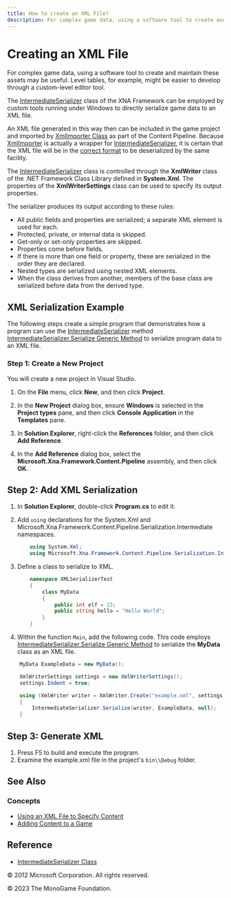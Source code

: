 ```yaml
---
title: How to create an XML File?
description: For complex game data, using a software tool to create and maintain these assets may be useful. Level tables, for example, might be easier to develop through a custom-level editor tool.
---
```


# Creating an XML File

For complex game data, using a software tool to create and maintain these assets may be useful. Level tables, for example, might be easier to develop through a custom-level editor tool.

The [IntermediateSerializer](xref:Microsoft.Xna.Framework.Content.Pipeline.Serialization.Intermediate.IntermediateSerializer) class of the XNA Framework can be employed by custom tools running under Windows to directly serialize game data to an XML file.

An XML file generated in this way then can be included in the game project and imported by [XmlImporter Class](xref:Microsoft.Xna.Framework.Content.Pipeline.XmlImporter) as part of the Content Pipeline. Because [XmlImporter](xref:Microsoft.Xna.Framework.Content.Pipeline.XmlImporter) is actually a wrapper for [IntermediateSerializer](xref:Microsoft.Xna.Framework.Content.Pipeline.Serialization.Intermediate.IntermediateSerializer), it is certain that the XML file will be in the [correct format](../../whatis/Content_Pipeline/CP_XML_Elements.md) to be deserialized by the same facility.

The [IntermediateSerializer](xref:Microsoft.Xna.Framework.Content.Pipeline.Serialization.Intermediate.IntermediateSerializer) class is controlled through the **XmlWriter** class of the .NET Framework Class Library defined in **System.Xml**. The properties of the **XmlWriterSettings** class can be used to specify its output properties.

The serializer produces its output according to these rules:

- All public fields and properties are serialized; a separate XML element is used for each.
- Protected, private, or internal data is skipped.
- Get-only or set-only properties are skipped.
- Properties come before fields.
- If there is more than one field or property, these are serialized in the order they are declared.
- Nested types are serialized using nested XML elements.
- When the class derives from another, members of the base class are serialized before data from the derived type.

## XML Serialization Example

The following steps create a simple program that demonstrates how a program can use the [IntermediateSerializer](xref:Microsoft.Xna.Framework.Content.Pipeline.Serialization.Intermediate.IntermediateSerializer) method [IntermediateSerializer.Serialize Generic Method](xref:Microsoft.Xna.Framework.Content.Pipeline.Serialization.Intermediate.IntermediateSerializer) to serialize program data to an XML file.

### Step 1: Create a New Project

You will create a new project in Visual Studio.

1. On the **File** menu, click **New**, and then click **Project**.

2. In the **New Project** dialog box, ensure **Windows** is selected in the **Project types** pane, and then click **Console Application** in the **Templates** pane.

3. In **Solution Explorer**, right-click the **References** folder, and then click **Add Reference**.

4. In the **Add Reference** dialog box, select the **Microsoft.Xna.Framework.Content.Pipeline** assembly, and then click **OK**.

## Step 2: Add XML Serialization

1. In **Solution Explorer**, double-click **Program.cs** to edit it.

2. Add `using` declarations for the System.Xml and Microsoft.Xna.Framework.Content.Pipeline.Serialization.Intermediate namespaces.

    ```csharp
        using System.Xml;
        using Microsoft.Xna.Framework.Content.Pipeline.Serialization.Intermediate;
    ```

3. Define a class to serialize to XML.

    ```csharp
        namespace XMLSerializerTest
        {
            class MyData
            {
                public int elf = 23;
                public string hello = "Hello World";
            }
        }
    ```

4. Within the function `Main`, add the following code. This code employs [IntermediateSerializer.Serialize Generic Method](xref:Microsoft.Xna.Framework.Content.Pipeline.Serialization.Intermediate.IntermediateSerializer) to serialize the **MyData** class as an XML file.

```csharp
    MyData ExampleData = new MyData();

    XmlWriterSettings settings = new XmlWriterSettings();
    settings.Indent = true;

    using (XmlWriter writer = XmlWriter.Create("example.xml", settings))
    {
        IntermediateSerializer.Serialize(writer, ExampleData, null);
    }
```

## Step 3: Generate XML

1. Press F5 to build and execute the program.
2. Examine the example.xml file in the project's `bin\\Debug` folder.

## See Also

### Concepts

- [Using an XML File to Specify Content](HowTo_UseCustomXML.md)  
- [Adding Content to a Game](HowTo_GameContent_Add.md)  

## Reference

- [IntermediateSerializer Class](xref:Microsoft.Xna.Framework.Content.Pipeline.Serialization.Intermediate.IntermediateSerializer)  

© 2012 Microsoft Corporation. All rights reserved.  

© 2023 The MonoGame Foundation.
